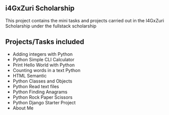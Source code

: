 ## i4GxZuri Scholarship
This project contains the mini tasks and projects carried out in the I4GxZuri Scholarship under the fullstack scholarship

## Projects/Tasks included

- Adding integers with Python
- Python Simple CLI Calculator
- Print Hello World with Python
- Counting words in a text Python
- HTML Semantic
- Python Classes and Objects
- Python Read text files
- Python Finding Anagrams
- Python Rock Paper Scissors 
- Python Django Starter Project
- About Me